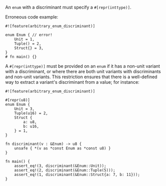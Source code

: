 An `enum` with a discriminant must specify a `#[repr(inttype)]`.

Erroneous code example:

```compile_fail,E0732
#![feature(arbitrary_enum_discriminant)]

enum Enum { // error!
    Unit = 1,
    Tuple() = 2,
    Struct{} = 3,
}
# fn main() {}
```

A `#[repr(inttype)]` must be provided on an `enum` if it has a non-unit
variant with a discriminant, or where there are both unit variants with
discriminants and non-unit variants. This restriction ensures that there
is a well-defined way to extract a variant's discriminant from a value;
for instance:

```
#![feature(arbitrary_enum_discriminant)]

#[repr(u8)]
enum Enum {
    Unit = 3,
    Tuple(u16) = 2,
    Struct {
        a: u8,
        b: u16,
    } = 1,
}

fn discriminant(v : &Enum) -> u8 {
    unsafe { *(v as *const Enum as *const u8) }
}

fn main() {
    assert_eq!(3, discriminant(&Enum::Unit));
    assert_eq!(2, discriminant(&Enum::Tuple(5)));
    assert_eq!(1, discriminant(&Enum::Struct{a: 7, b: 11}));
}
```
